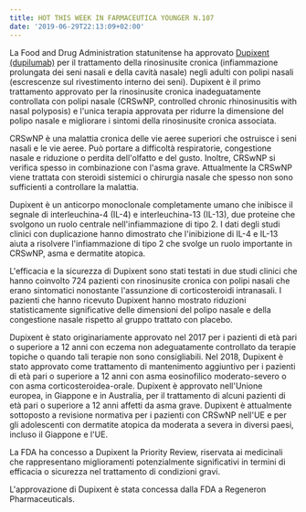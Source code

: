 ```yaml
---
title: HOT THIS WEEK IN FARMACEUTICA YOUNGER N.107
date: '2019-06-29T22:13:09+02:00'
---
```

La Food and Drug Administration statunitense ha approvato [Dupixent (dupilumab)](https://www.fda.gov/news-events/press-announcements/fda-approves-first-treatment-chronic-rhinosinusitis-nasal-polyps) per il trattamento della rinosinusite cronica (infiammazione prolungata dei seni nasali e della cavità nasale) negli adulti con polipi nasali (escrescenze sul rivestimento interno dei seni). Dupixent è il primo trattamento approvato per la rinosinusite cronica inadeguatamente controllata con polipi nasale (CRSwNP, controlled chronic rhinosinusitis with nasal polyposis) e l'unica terapia approvata per ridurre la dimensione del polipo nasale e migliorare i sintomi della rinosinusite cronica associata.

CRSwNP è una malattia cronica delle vie aeree superiori che ostruisce i seni nasali e le vie aeree. Può portare a difficoltà respiratorie, congestione nasale e riduzione o perdita dell'olfatto e del gusto. Inoltre, CRSwNP si verifica spesso in combinazione con l'asma grave. Attualmente la CRSwNP viene trattata con steroidi sistemici o chirurgia nasale che spesso non sono sufficienti a controllare la malattia. 

Dupixent è un anticorpo monoclonale completamente umano che inibisce il segnale di interleuchina-4 (IL-4) e interleuchina-13 (IL-13), due proteine ​​che svolgono un ruolo centrale nell'infiammazione di tipo 2. I dati degli studi clinici con duplicazione hanno dimostrato che l'inibizione di IL-4 e IL-13 aiuta a risolvere l'infiammazione di tipo 2 che svolge un ruolo importante in CRSwNP, asma e dermatite atopica.

L'efficacia e la sicurezza di Dupixent sono stati testati in due studi clinici che hanno coinvolto 724 pazienti con rinosinusite cronica con polipi nasali che erano sintomatici nonostante l'assunzione di corticosteroidi intranasali. I pazienti che hanno ricevuto Dupixent hanno mostrato riduzioni statisticamente significative delle dimensioni del polipo nasale e della congestione nasale rispetto al gruppo trattato con placebo.

Dupixent è stato originariamente approvato nel 2017 per i pazienti di età pari o superiore a 12 anni con eczema non adeguatamente controllato da terapie topiche o quando tali terapie non sono consigliabili. Nel 2018, Dupixent è stato approvato come trattamento di mantenimento aggiuntivo per i pazienti di età pari o superiore a 12 anni con asma eosinofilico moderato-severo o con asma corticosteroidea-orale. Dupixent è approvato nell'Unione europea, in Giappone e in Australia, per il trattamento di alcuni pazienti di età pari o superiore a 12 anni affetti da asma grave. Dupixent è attualmente sottoposto a revisione normativa per i pazienti con CRSwNP nell'UE e per gli adolescenti con dermatite atopica da moderata a severa in diversi paesi, incluso il Giappone e l'UE.

La FDA ha concesso a Dupixent la Priority Review, riservata ai medicinali che rappresentano miglioramenti potenzialmente significativi in ​​termini di efficacia o sicurezza nel trattamento di condizioni gravi.

L'approvazione di Dupixent è stata concessa dalla FDA a Regeneron Pharmaceuticals.
